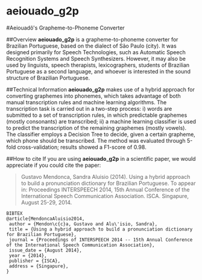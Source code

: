 aeiouado_g2p
============

#Aeiouadô's Grapheme-to-Phoneme Converter

##Overview
**aeiouado_g2p** is a grapheme-to-phoneme converter for Brazilian Portuguese, based on the dialect of São Paulo (city). It was designed primarily for Speech Technologies, such as Automatic Speech Recognition Systems and Speech Synthesizers. However, it may also be used by linguists, speech therapists, lexicographers, students of Brazilian Portuguese as a second language, and whoever is interested in the sound structure of Brazilian Portuguese.

##Technical Information
**aeiouado_g2p** makes use of a hybrid approach for converting graphemes into phonemes, which takes advantage of both manual transcription rules and machine learning algorithms. The transcription task is carried out in a two-step process: i) words are submitted to a set of transcription rules, in which predictable graphemes (mostly consonants) are transcribed; ii) a machine learning classifier is used to predict the transcription of the remaining graphemes (mostly vowels). The classifier employs a Decision Tree to decide, given a certain grapheme, which phone should be transcribed. The method was evaluated through 5-fold cross-validation; results showed a F1-score of 0.98.

##How to cite
If you are using **aeiouado_g2p** in a scientific paper, we would appreciate if you could cite the paper:

>Gustavo Mendonca, Sandra Aluisio (2014). Using a hybrid approach to build a pronunciation dictionary for Brazilian Portuguese. To appear in: Proceedings INTERSPEECH 2014, 15th Annual Conference of the International Speech Communication Association. ISCA. Singapure, August 25-29, 2014.

``` 
BIBTEX
@article{MendoncaAluisio2014,
 author = {Mendon\c{c}a, Gustavo and Alu\'isio, Sandra},
 title = {Using a hybrid approach to build a pronunciation dictionary for Brazilian Portuguese},
 journal = {Proceedings of INTERSPEECH 2014 -- 15th Annual Conference of the International Speech Communication Association},
 issue_date = {August 2014},
 year = {2014},
 publisher = {ISCA},
 address = {Singapure},
} 
``` 



